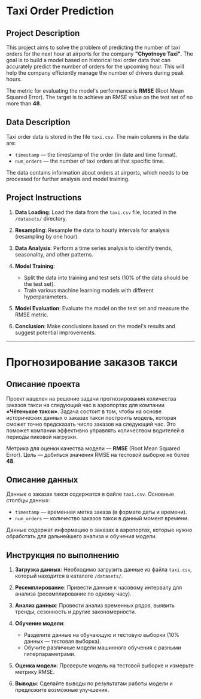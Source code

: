 # Taxi Order Prediction

## Project Description

This project aims to solve the problem of predicting the number of taxi orders for the next hour at airports for the company **"Chyotnoye Taxi"**. The goal is to build a model based on historical taxi order data that can accurately predict the number of orders for the upcoming hour. This will help the company efficiently manage the number of drivers during peak hours.

The metric for evaluating the model's performance is **RMSE** (Root Mean Squared Error). The target is to achieve an RMSE value on the test set of no more than **48**.

## Data Description

Taxi order data is stored in the file `taxi.csv`. The main columns in the data are:

- `timestamp` — the timestamp of the order (in date and time format).
- `num_orders` — the number of taxi orders at that specific time.

The data contains information about orders at airports, which needs to be processed for further analysis and model training.

## Project Instructions

1. **Data Loading**: Load the data from the `taxi.csv` file, located in the `/datasets/` directory.

2. **Resampling**: Resample the data to hourly intervals for analysis (resampling by one hour).

3. **Data Analysis**: Perform a time series analysis to identify trends, seasonality, and other patterns.

4. **Model Training**:
   - Split the data into training and test sets (10% of the data should be the test set).
   - Train various machine learning models with different hyperparameters.

5. **Model Evaluation**: Evaluate the model on the test set and measure the RMSE metric.

6. **Conclusion**: Make conclusions based on the model's results and suggest potential improvements.

---

# Прогнозирование заказов такси

## Описание проекта

Проект нацелен на решение задачи прогнозирования количества заказов такси на следующий час в аэропортах для компании **«Чётенькое такси»**. Задача состоит в том, чтобы на основе исторических данных о заказах такси построить модель, которая сможет точно предсказать число заказов на следующий час. Это поможет компании эффективно управлять количеством водителей в периоды пиковой нагрузки.

Метрика для оценки качества модели — **RMSE** (Root Mean Squared Error). Цель — добиться значения RMSE на тестовой выборке не более **48**.

## Описание данных

Данные о заказах такси содержатся в файле `taxi.csv`. Основные столбцы данных:

- `timestamp` — временная метка заказа (в формате даты и времени).
- `num_orders` — количество заказов такси в данный момент времени.

Данные содержат информацию о заказах в аэропортах, которые нужно обработать для дальнейшего анализа и обучения модели.

## Инструкция по выполнению

1. **Загрузка данных**: Необходимо загрузить данные из файла `taxi.csv`, который находится в каталоге `/datasets/`.
   
2. **Ресемплирование**: Привести данные к часовому интервалу для анализа (ресемплирование по одному часу).

3. **Анализ данных**: Провести анализ временных рядов, выявить тренды, сезонность и другие закономерности.

4. **Обучение модели**:
   - Разделите данные на обучающую и тестовую выборки (10% данных — тестовая выборка).
   - Обучите различные модели машинного обучения с разными гиперпараметрами.
   
5. **Оценка модели**: Проверьте модель на тестовой выборке и измерьте метрику RMSE.

6. **Выводы**: Сделайте выводы по результатам работы модели и предложите возможные улучшения.
